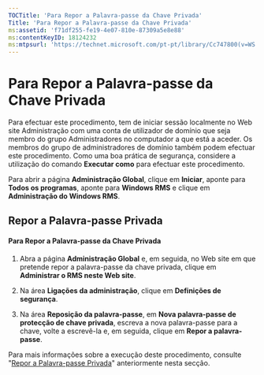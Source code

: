 ```yaml
---
TOCTitle: 'Para Repor a Palavra-passe da Chave Privada'
Title: 'Para Repor a Palavra-passe da Chave Privada'
ms:assetid: 'f71df255-fe19-4e07-810e-87309a5e8e88'
ms:contentKeyID: 18124232
ms:mtpsurl: 'https://technet.microsoft.com/pt-pt/library/Cc747800(v=WS.10)'
---
```


Para Repor a Palavra-passe da Chave Privada
===========================================

Para efectuar este procedimento, tem de iniciar sessão localmente no Web site Administração com uma conta de utilizador de domínio que seja membro do grupo Administradores no computador a que está a aceder. Os membros do grupo de administradores de domínio também podem efectuar este procedimento. Como uma boa prática de segurança, considere a utilização do comando **Executar como** para efectuar este procedimento.

Para abrir a página **Administração Global**, clique em **Iniciar**, aponte para **Todos os programas**, aponte para **Windows RMS** e clique em **Administração do Windows RMS**.

Repor a Palavra-passe Privada
-----------------------------

#### Para Repor a Palavra-passe da Chave Privada

1.  Abra a página **Administração Global** e, em seguida, no Web site em que pretende repor a palavra-passe da chave privada, clique em **Administrar o RMS neste Web site**.

2.  Na área **Ligações da administração**, clique em **Definições de segurança**.

3.  Na área **Reposição da palavra-passe**, em **Nova palavra-passe de protecção de chave privada**, escreva a nova palavra-passe para a chave, volte a escrevê-la e, em seguida, clique em **Repor a palavra-passe**.

Para mais informações sobre a execução deste procedimento, consulte "[Repor a Palavra-passe Privada](https://technet.microsoft.com/ceba927e-a7fd-4b06-bb70-5e5d9d6d099c)" anteriormente nesta secção.
